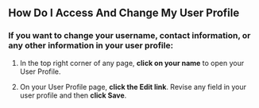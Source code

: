 ## How Do I Access And Change My User Profile

### If you want to change your username, contact information, or any other information in your user profile:

1. In the top right corner of any page, **click on your name** to open your User Profile. 

1. On your User Profile page, **click the Edit link**. Revise any field in your user profile and then **click Save**.